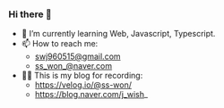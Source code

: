 ### Hi there 🐥
- 🌱 I’m currently learning Web, Javascript, Typescript.
- 📫 How to reach me: 
  - swj960515@gmail.com
  - ss_won_@naver.com
- ✍🏻 This is my blog for recording:
  - https://velog.io/@ss-won/
  - https://blog.naver.com/j_wish_

<!--
**ss-won/ss-won** is a ✨ _special_ ✨ repository because its `README.md` (this file) appears on your GitHub profile.

Here are some ideas to get you started:

- 🔭 I’m currently working on ...
- 🌱 I’m currently learning ...
- 👯 I’m looking to collaborate on ...
- 🤔 I’m looking for help with ...
- 💬 Ask me about ...
- 📫 How to reach me: ...
- 😄 Pronouns: ...
- ⚡ Fun fact: ...
-->

